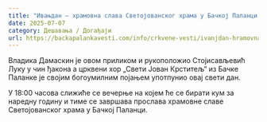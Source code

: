 ```yaml
---
title: "Ивањдан – храмовна слава Светојованског храма у Бачкој Паланци (ВИДЕО)"
date: 2025-07-07
category: Дешавања / Догађаји
url: https://backapalankavesti.com/info/crkvene-vesti/ivanjdan-hramovna-slava-svetojovanskog-hrama-u-backoj-palanci-video/
---
```


Владика Дамаскин је овом приликом и рукоположио Стојисављевић Луку у чин ђакона а црквени хор „Свети Јован Крститељ“ из Бачке Паланке је својим богоумилним појањем употпунио овај свети дан.

У 18:00 часова слижиће се вечерње на којем ће се бирати кум за наредну годину и тиме се завршава прослава храмовне славе Светојованског храма у Бачкој Паланци.
